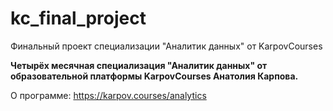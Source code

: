 # kc_final_project
Финальный проект специализации "Аналитик данных" от KarpovCourses

__Четырёх месячная специализация "Аналитик данных" от образовательной платформы KarpovCourses Анатолия Карпова.__

О программе: https://karpov.courses/analytics
